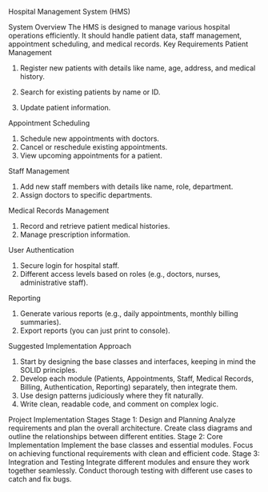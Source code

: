 Hospital Management System (HMS)

System Overview
The HMS is designed to manage various hospital operations efficiently. It should handle
patient data, staff management, appointment scheduling, and medical records.
Key Requirements
Patient Management
1. Register new patients with details like name, age, address, and medical history.

2. Search for existing patients by name or ID.

3. Update patient information.


Appointment Scheduling
1. Schedule new appointments with doctors.
2. Cancel or reschedule existing appointments.
3. View upcoming appointments for a patient.


Staff Management
1. Add new staff members with details like name, role, department.
2. Assign doctors to specific departments.


Medical Records Management
1. Record and retrieve patient medical histories.
2. Manage prescription information.


User Authentication
1. Secure login for hospital staff.
2. Different access levels based on roles (e.g., doctors, nurses, administrative staff).


Reporting
1. Generate various reports (e.g., daily appointments, monthly billing summaries).
2. Export reports (you can just print to console).


Suggested Implementation Approach
1. Start by designing the base classes and interfaces, keeping in mind the SOLID
principles.
2. Develop each module (Patients, Appointments, Staff, Medical Records, Billing,
Authentication, Reporting) separately, then integrate them.
3. Use design patterns judiciously where they fit naturally.
4. Write clean, readable code, and comment on complex logic.

Project Implementation Stages
Stage 1: Design and Planning
Analyze requirements and plan the overall architecture.
Create class diagrams and outline the relationships between different entities.
Stage 2: Core Implementation
Implement the base classes and essential modules.
Focus on achieving functional requirements with clean and efficient code.
Stage 3: Integration and Testing
Integrate different modules and ensure they work together seamlessly.
Conduct thorough testing with different use cases to catch and fix bugs.
